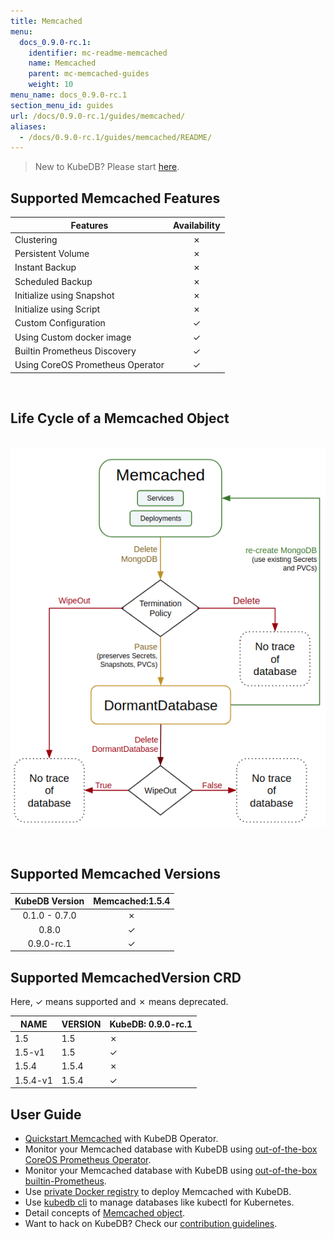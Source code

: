 ```yaml
---
title: Memcached
menu:
  docs_0.9.0-rc.1:
    identifier: mc-readme-memcached
    name: Memcached
    parent: mc-memcached-guides
    weight: 10
menu_name: docs_0.9.0-rc.1
section_menu_id: guides
url: /docs/0.9.0-rc.1/guides/memcached/
aliases:
  - /docs/0.9.0-rc.1/guides/memcached/README/
---
```


> New to KubeDB? Please start [here](/docs/concepts/README.md).

## Supported Memcached Features

|             Features             | Availability |
| -------------------------------- | :----------: |
| Clustering                       |   &#10007;   |
| Persistent Volume                |   &#10007;   |
| Instant Backup                   |   &#10007;   |
| Scheduled Backup                 |   &#10007;   |
| Initialize using Snapshot        |   &#10007;   |
| Initialize using Script          |   &#10007;   |
| Custom Configuration             |   &#10003;   |
| Using Custom docker image        |   &#10003;   |
| Builtin Prometheus Discovery     |   &#10003;   |
| Using CoreOS Prometheus Operator |   &#10003;   |

<br/>

## Life Cycle of a Memcached Object

<p align="center">
  <img alt="lifecycle"  src="/docs/images/memcached/memcached-lifecycle.png">
</p>

<br/>

## Supported Memcached Versions

| KubeDB Version | Memcached:1.5.4 |
|:--------------:|:---------------:|
| 0.1.0 - 0.7.0  | &#10007;        |
| 0.8.0          | &#10003;        |
| 0.9.0-rc.1     | &#10003;        |

## Supported MemcachedVersion CRD

Here, &#10003; means supported and &#10007; means deprecated.

| NAME     | VERSION | KubeDB: 0.9.0-rc.1 |
|----------|---------|--------------------|
| 1.5      | 1.5     | &#10007;           |
| 1.5-v1   | 1.5     | &#10003;           |
| 1.5.4    | 1.5.4   | &#10007;           |
| 1.5.4-v1 | 1.5.4   | &#10003;           |

## User Guide

- [Quickstart Memcached](/docs/guides/memcached/quickstart/quickstart.md) with KubeDB Operator.
- Monitor your Memcached database with KubeDB using [out-of-the-box CoreOS Prometheus Operator](/docs/guides/memcached/monitoring/using-coreos-prometheus-operator.md).
- Monitor your Memcached database with KubeDB using [out-of-the-box builtin-Prometheus](/docs/guides/memcached/monitoring/using-builtin-prometheus.md).
- Use [private Docker registry](/docs/guides/memcached/private-registry/using-private-registry.md) to deploy Memcached with KubeDB.
- Use [kubedb cli](/docs/guides/memcached/cli/cli.md) to manage databases like kubectl for Kubernetes.
- Detail concepts of [Memcached object](/docs/concepts/databases/memcached.md).
- Want to hack on KubeDB? Check our [contribution guidelines](/docs/CONTRIBUTING.md).
